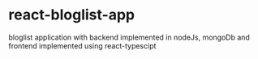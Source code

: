 # react-bloglist-app

bloglist application with backend implemented in  nodeJs, mongoDb and frontend implemented using react-typescipt 
